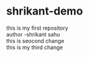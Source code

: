 # shrikant-demo
this is my first repository
<br>
author -shrikant sahu 
<br>
this is seocond change
<br>
this is my third change<br>
